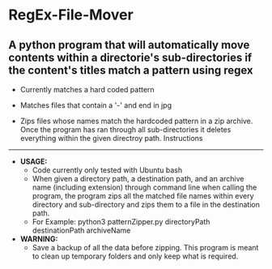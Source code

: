 # RegEx-File-Mover
A python program that will automatically move contents within a directorie's sub-directories if the content's titles match a pattern using regex
---

* Currently matches a hard coded pattern

* Matches files that contain a '-' and end in jpg

* Zips files whose names match the hardcoded pattern in a zip archive. Once the program has ran through all sub-directories it deletes everything within the given directroy path. 
Instructions
---
* **USAGE:** 
  * Code currently only tested with Ubuntu bash
  * When given a directory path, a destination path, and an archive name (including extension) through command line when calling the program, the program zips all the matched file names within every directory and sub-directory and zips them to a file in the destination path. 
  * For Example: python3 patternZipper.py directoryPath destinationPath archiveName
* **WARNING:** 
  * Save a backup of all the data before zipping. This program is meant to clean up temporary folders and only keep what is required. 

